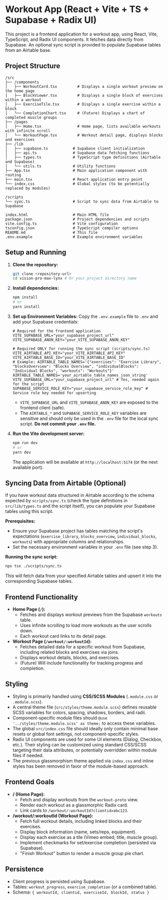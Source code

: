 # Workout App (React + Vite + TS + Supabase + Radix UI)

This project is a frontend application for a workout app, using React, Vite, TypeScript, and Radix UI components. It fetches data directly from Supabase. An optional sync script is provided to populate Supabase tables from an Airtable base.

## Project Structure

```
/src
├── /components
│   ├── WorkoutCard.tsx         # Displays a single workout preview on the home page
│   ├── BlockViewer.tsx         # Displays a single block of exercises within a workout
│   ├── ExerciseTile.tsx        # Displays a single exercise within a block
│   └── CompletionChart.tsx     # (Future) Displays a chart of completed muscle groups
├── /pages
│   ├── Home.tsx                # Home page, lists available workouts with infinite scroll
│   └── WorkoutPage.tsx         # Workout detail page, displays blocks and exercises
├── /lib
│   ├── supabase.ts           # Supabase client initialization
│   ├── api.ts                # Supabase data fetching functions
│   ├── types.ts              # TypeScript type definitions (Airtable and Supabase)
│   └── utils.ts              # Utility functions
├── App.tsx                   # Main application component with routing
├── main.tsx                  # React application entry point
└── index.css                 # Global styles (to be potentially replaced by modules)

/scripts
└── sync.ts                   # Script to sync data from Airtable to Supabase

index.html                    # Main HTML file
package.json                  # Project dependencies and scripts
vite.config.ts                # Vite configuration
tsconfig.json                 # TypeScript compiler options
README.md                     # This file
.env.example                  # Example environment variables
```

## Setup and Running

1.  **Clone the repository:**
    ```bash
    git clone <repository-url>
    cd vision-pro-max-lynx # Or your project directory name
    ```

2.  **Install dependencies:**
    ```bash
    npm install
    # or
    yarn install
    ```

3.  **Set up Environment Variables:**
    Copy the `.env.example` file to `.env` and add your Supabase credentials:
    ```dotenv
    # Required for the frontend application
    VITE_SUPABASE_URL="your_supabase_project_url"
    VITE_SUPABASE_ANON_KEY="your_VITE_SUPABASE_ANON_KEY"

    # Required ONLY for running the sync script (scripts/sync.ts)
    VITE_AIRTABLE_API_KEY="your_VITE_AIRTABLE_API_KEY"
    VITE_AIRTABLE_BASE_ID="your_VITE_AIRTABLE_BASE_ID"
    # Example: AIRTABLE_TABLE_NAMES='{"exercises": "Exercise Library", "blocksOverview": "Blocks Overview", "individualBlocks": "Individual Blocks", "workouts": "Workouts"}'
    AIRTABLE_TABLE_NAMES='your_airtable_table_names_json_string'
    VITE_SUPABASE_URL="your_supabase_project_url" # Yes, needed again for the script
    SUPABASE_SERVICE_ROLE_KEY="your_supabase_service_role_key" # Service role key needed for upserting
    ```
    *   `VITE_SUPABASE_URL` and `VITE_SUPABASE_ANON_KEY` are exposed to the frontend client (safe).
    *   The `AIRTABLE_*` and `SUPABASE_SERVICE_ROLE_KEY` variables are sensitive and should only be used in the `.env` file for the local sync script. **Do not commit your `.env` file.**

4.  **Run the Vite development server:**
    ```bash
    npm run dev
    # or
    yarn dev
    ```
    The application will be available at `http://localhost:5174` (or the next available port).

## Syncing Data from Airtable (Optional)

If you have workout data structured in Airtable according to the schema expected by `scripts/sync.ts` (check the type definitions in `src/lib/types.ts` and the script itself), you can populate your Supabase tables using this script.

**Prerequisites:**
*   Ensure your Supabase project has tables matching the script's expectations (`exercise_library`, `blocks_overview`, `individual_blocks`, `workouts`) with appropriate columns and relationships.
*   Set the necessary environment variables in your `.env` file (see step 3).

**Running the sync script:**
```bash
npx tsx ./scripts/sync.ts
```
This will fetch data from your specified Airtable tables and upsert it into the corresponding Supabase tables.

## Frontend Functionality

*   **Home Page (`/`):**
    *   Fetches and displays workout previews from the Supabase `workouts` table.
    *   Uses infinite scrolling to load more workouts as the user scrolls down.
    *   Each workout card links to its detail page.
*   **Workout Page (`/workout/:workoutId`):**
    *   Fetches detailed data for a specific workout from Supabase, including related blocks and exercises via joins.
    *   Displays workout details, blocks, and exercises.
    *   (Future) Will include functionality for tracking progress and completion.

## Styling

*   Styling is primarily handled using **CSS/SCSS Modules** (`.module.css` or `.module.scss`).
*   A central theme file (`src/styles/theme.module.scss`) defines reusable SCSS variables for colors, spacing, shadows, borders, and radii.
*   Component-specific module files should `@use '../styles/theme.module.scss' as theme;` to access these variables.
*   The global `src/index.css` file should ideally only contain minimal base resets or global font settings, not component-specific styles.
*   Radix UI components are used for some UI elements (Dialog, Checkbox, etc.). Their styling can be customized using standard CSS/SCSS targeting their data attributes, or potentially overridden within module files if needed.
*   The previous glassmorphism theme applied via `index.css` and inline styles has been removed in favor of the module-based approach.

## Frontend Goals

*   **/ (Home Page):**
    *   Fetch and display workouts from the `workout-proto` view.
    *   Render each workout as a glassmorphic Radix card.
    *   Link cards to `/workout/:workoutId?clientid=abc123`.
*   **/workout/:workoutId (Workout Page):**
    *   Fetch full workout details, including linked blocks and their exercises.
    *   Display block information (name, sets/reps, equipment).
    *   Display each exercise as a tile (Vimeo embed, title, muscle group).
    *   Implement checkmarks for set/exercise completion (persisted via Supabase).
    *   "Finish Workout" button to render a muscle group pie chart.

## Persistence

*   Client progress is persisted using Supabase.
*   Tables: `workout_progress`, `exercise_completion` (or a combined table).
*   Schema: `{ workoutId, clientid, exerciseId, blockId, status }`